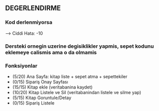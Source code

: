 ## DEGERLENDIRME

### Kod derlenmiyorsa
--> Ciddi Hata: -10

### Dersteki ornegin uzerine degisiklikler yapmis, sepet kodunu eklemeye calismis ama o da olmamis

### Fonksiyonlar
- (5/20) Ana Sayfa: kitap liste + sepet atma + sepettekiler
- (0/15) Sipariş Onay Sayfası
- (15/15) Kitap ekle (veritabanina kaydet)
- (10/20) Kitap Listele ve Sil (veritabanindan listele ve silme yap)
- (5/15) Kitap Goruntule/Detay
- (0/15) Sipariş Listele